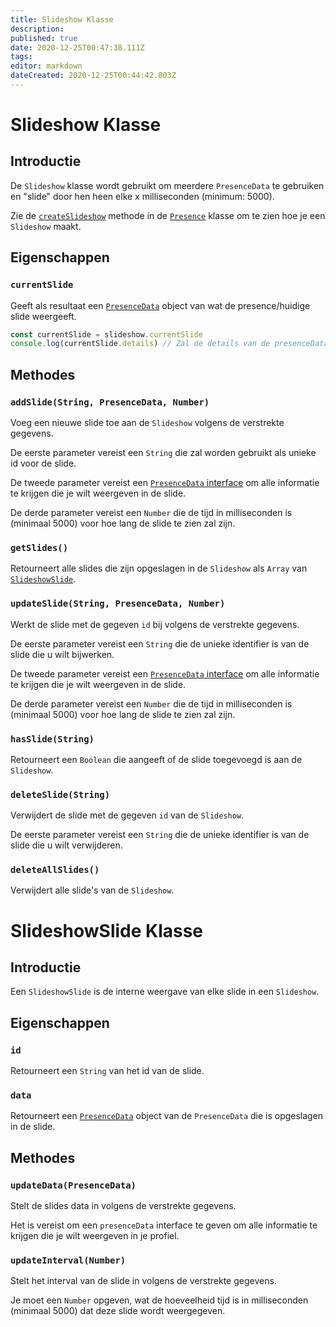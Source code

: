 ```yaml
---
title: Slideshow Klasse
description:
published: true
date: 2020-12-25T00:47:38.111Z
tags:
editor: markdown
dateCreated: 2020-12-25T00:44:42.803Z
---
```


# Slideshow Klasse

## Introductie

De `Slideshow` klasse wordt gebruikt om meerdere `PresenceData` te gebruiken en "slide" door hen heen elke x milliseconden (minimum: 5000).

Zie de [`createSlideshow`](/dev/presence/class#createslideshow) methode in de [`Presence`](/dev/presence/class) klasse om te zien hoe je een `Slideshow` maakt.

## Eigenschappen

### `currentSlide`

Geeft als resultaat een [`PresenceData`](/dev/presence/class#presencedata-interface) object van wat de presence/huidige slide weergeeft.

```typescript
const currentSlide = slideshow.currentSlide
console.log(currentSlide.details) // Zal de details van de presenceData loggen
```

## Methodes

### `addSlide(String, PresenceData, Number)`

Voeg een nieuwe slide toe aan de `Slideshow` volgens de verstrekte gegevens.

De eerste parameter vereist een `String` die zal worden gebruikt als unieke id voor de slide.

De tweede parameter vereist een [`PresenceData` interface](/dev/presence/class#presencedata-interface) om alle informatie te krijgen die je wilt weergeven in de slide.

De derde parameter vereist een `Number` die de tijd in milliseconden is (minimaal 5000) voor hoe lang de slide te zien zal zijn.

### `getSlides()`

Retourneert alle slides die zijn opgeslagen in de `Slideshow` als `Array` van [`SlideshowSlide`](#slideshowslide-class).

### `updateSlide(String, PresenceData, Number)`

Werkt de slide met de gegeven `id` bij volgens de verstrekte gegevens.

De eerste parameter vereist een `String` die de unieke identifier is van de slide die u wilt bijwerken.

De tweede parameter vereist een [`PresenceData` interface](/dev/presence/class#presencedata-interface) om alle informatie te krijgen die je wilt weergeven in de slide.

De derde parameter vereist een `Number` die de tijd in milliseconden is (minimaal 5000) voor hoe lang de slide te zien zal zijn.

### `hasSlide(String)`

Retourneert een `Boolean` die aangeeft of de slide toegevoegd is aan de `Slideshow`.

### `deleteSlide(String)`

Verwijdert de slide met de gegeven `id` van de `Slideshow`.

De eerste parameter vereist een `String` die de unieke identifier is van de slide die u wilt verwijderen.

### `deleteAllSlides()`

Verwijdert alle slide's van de `Slideshow`.

# SlideshowSlide Klasse

## Introductie

Een `SlideshowSlide` is de interne weergave van elke slide in een `Slideshow`.

## Eigenschappen

### `id`

Retourneert een `String` van het id van de slide.

### `data`

Retourneert een [`PresenceData`](/dev/presence/class#presencedata-interface) object van de `PresenceData` die is opgeslagen in de slide.

## Methodes

### `updateData(PresenceData)`

Stelt de slides data in volgens de verstrekte gegevens.

Het is vereist om een `presenceData` interface te geven om alle informatie te krijgen die je wilt weergeven in je profiel.

### `updateInterval(Number)`

Stelt het interval van de slide in volgens de verstrekte gegevens.

Je moet een `Number` opgeven, wat de hoeveelheid tijd is in milliseconden (minimaal 5000) dat deze slide wordt weergegeven.